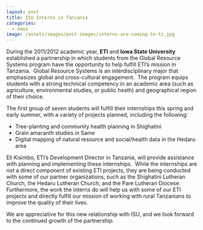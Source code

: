 ```yaml
---
layout: post
title: ISU Interns in Tanzania
categories:
  - news
image: /assets/images/post-images/interns-are-coming-to-tz.jpg
---
```


During the 2011/2012 academic year, **ETI** and **Iowa State University** established a partnership in which students from the Global Resource Systems program have the opportunity to help fulfill ETI’s mission in Tanzania.&nbsp; Global Resource Systems is an interdisciplinary major that emphasizes global and cross-cultural engagement.&nbsp; The program equips students with a strong technical competency in an academic area (such as agriculture, environmental studies, or public heath) and geographical region of their choice.

The first group of seven students will fulfill their internships this spring and early summer, with a variety of projects planned, including the following:

* Tree-planting and community health planning in Shighatini
* Grain amaranth studies in Same
* Digital mapping of natural resource and social/health data in the Hedaru area

Eli Kisimbo, ETI’s Development Director in Tanzania, will provide assistance with planning and implementing these internships.&nbsp; While the internships are not a direct component of existing ETI projects, they are being conducted with some of our partner organizations, such as the Shighatini Lutheran Church, the Hedaru Lutheran Church, and the Pare Lutheran Diocese.&nbsp; Furthermore, the work the interns do will help us with some of our ETI projects and directly fulfill our mission of working with rural Tanzanians to improve the quality of their lives.

We are appreciative for this new relationship with ISU, and we look forward to the continued growth of the partnership.